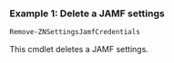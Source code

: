 ### Example 1: Delete a JAMF settings
```powershell
Remove-ZNSettingsJamfCredentials

```

This cmdlet deletes a JAMF settings.

